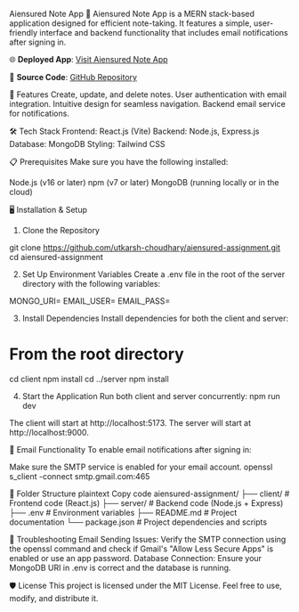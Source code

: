 Aiensured Note App 📓
Aiensured Note App is a MERN stack-based application designed for efficient note-taking. It features a simple, user-friendly interface and backend functionality that includes email notifications after signing in.


🌐 **Deployed App**: [Visit Aiensured Note App](https://aiensured-assignment-git-main-crickets-projects-e98095f4.vercel.app)


📂 **Source Code**: [GitHub Repository](https://github.com/utkarsh-choudhary/aiensured-assignment)


🚀 Features
Create, update, and delete notes.
User authentication with email integration.
Intuitive design for seamless navigation.
Backend email service for notifications.



🛠️ Tech Stack
Frontend: React.js (Vite)
Backend: Node.js, Express.js
Database: MongoDB
Styling: Tailwind CSS



📋 Prerequisites
Make sure you have the following installed:

Node.js (v16 or later)
npm (v7 or later)
MongoDB (running locally or in the cloud)


🖥️ Installation & Setup
1. Clone the Repository


git clone https://github.com/utkarsh-choudhary/aiensured-assignment.git
cd aiensured-assignment



2. Set Up Environment Variables
Create a .env file in the root of the server directory with the following variables:


MONGO_URI=<your-mongodb-connection-string>
EMAIL_USER=<your-email-address>
EMAIL_PASS=<your-email-password>


3. Install Dependencies
Install dependencies for both the client and server:

# From the root directory
cd client
npm install
cd ../server
npm install


4. Start the Application
Run both client and server concurrently:
npm run dev


The client will start at http://localhost:5173.
The server will start at http://localhost:9000.



📧 Email Functionality
To enable email notifications after signing in:

Make sure the SMTP service is enabled for your email account.
openssl s_client -connect smtp.gmail.com:465



📂 Folder Structure
plaintext
Copy code
aiensured-assignment/
├── client/            # Frontend code (React.js)
├── server/            # Backend code (Node.js + Express)
├── .env               # Environment variables
├── README.md          # Project documentation
└── package.json       # Project dependencies and scripts


🚨 Troubleshooting
Email Sending Issues: Verify the SMTP connection using the openssl command and check if Gmail's "Allow Less Secure Apps" is enabled or use an app password.
Database Connection: Ensure your MongoDB URI in .env is correct and the database is running.



🛡️ License
This project is licensed under the MIT License. Feel free to use, modify, and distribute it.